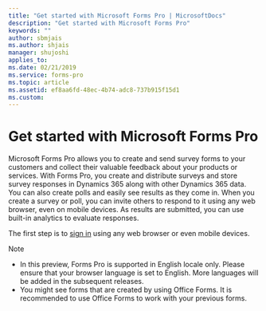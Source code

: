 ```yaml
---
title: "Get started with Microsoft Forms Pro | MicrosoftDocs"
description: "Get started with Microsoft Forms Pro"
keywords: ""
author: sbmjais
ms.author: shjais
manager: shujoshi
applies_to: 
ms.date: 02/21/2019
ms.service: forms-pro
ms.topic: article
ms.assetid: ef8aa6fd-48ec-4b74-adc8-737b915f15d1
ms.custom: 
---
```



# Get started with Microsoft Forms Pro

Microsoft Forms Pro allows you to create and send survey forms to your customers and collect their valuable feedback about your products or services. With Forms Pro, you create and distribute surveys and store survey responses in Dynamics 365 along with other Dynamics 365 data. You can also create polls and easily see results as they come in. When you create a survey or poll, you can invite others to respond to it using any web browser, even on mobile devices. As results are submitted, you can use built-in analytics to evaluate responses.

The first step is to [sign in](sign-in.md) using any web browser or even mobile devices.  

> [!NOTE]
> - In this preview, Forms Pro is supported in English locale only. Please ensure that your browser language is set to English. More languages will be added in the subsequent releases.
> - You might see forms that are created by using Office Forms. It is recommended to use Office Forms to work with your previous forms.

